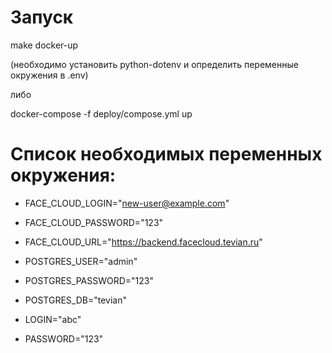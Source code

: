 # Запуск

make docker-up 

(необходимо  установить python-dotenv и определить переменные окружения в .env)

либо 

docker-compose -f deploy/compose.yml up

# Список необходимых переменных окружения:

* FACE_CLOUD_LOGIN="new-user@example.com"
* FACE_CLOUD_PASSWORD="123"
* FACE_CLOUD_URL="https://backend.facecloud.tevian.ru"
* POSTGRES_USER="admin"
* POSTGRES_PASSWORD="123"
* POSTGRES_DB="tevian"

* LOGIN="abc"
* PASSWORD="123"
